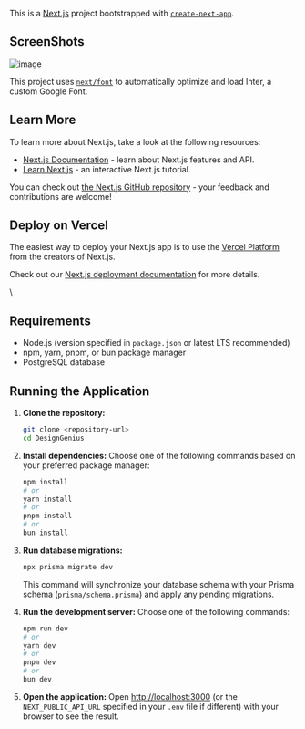 This is a [Next.js](https://nextjs.org/) project bootstrapped with [`create-next-app`](https://github.com/vercel/next.js/tree/canary/packages/create-next-app).

## ScreenShots
![image](https://github.com/user-attachments/assets/bfe5d75a-265b-4ec0-b4a5-af640a376536)


This project uses [`next/font`](https://nextjs.org/docs/basic-features/font-optimization) to automatically optimize and load Inter, a custom Google Font.

## Learn More

To learn more about Next.js, take a look at the following resources:

- [Next.js Documentation](https://nextjs.org/docs) - learn about Next.js features and API.
- [Learn Next.js](https://nextjs.org/learn) - an interactive Next.js tutorial.

You can check out [the Next.js GitHub repository](https://github.com/vercel/next.js/) - your feedback and contributions are welcome!

## Deploy on Vercel

The easiest way to deploy your Next.js app is to use the [Vercel Platform](https://vercel.com/new?utm_medium=default-template&filter=next.js&utm_source=create-next-app&utm_campaign=create-next-app-readme) from the creators of Next.js.

Check out our [Next.js deployment documentation](https://nextjs.org/docs/deployment) for more details.

\
## Requirements

*   Node.js (version specified in `package.json` or latest LTS recommended)
*   npm, yarn, pnpm, or bun package manager
*   PostgreSQL database


## Running the Application

1.  **Clone the repository:**
    ```bash
    git clone <repository-url>
    cd DesignGenius
    ```

2.  **Install dependencies:**
    Choose one of the following commands based on your preferred package manager:
    ```bash
    npm install
    # or
    yarn install
    # or
    pnpm install
    # or
    bun install
    ```

3.  **Run database migrations:**
    ```bash
    npx prisma migrate dev
    ```
    This command will synchronize your database schema with your Prisma schema (`prisma/schema.prisma`) and apply any pending migrations.

4.  **Run the development server:**
    Choose one of the following commands:
    ```bash
    npm run dev
    # or
    yarn dev
    # or
    pnpm dev
    # or
    bun dev
    ```

5.  **Open the application:**
    Open [http://localhost:3000](http://localhost:3000) (or the `NEXT_PUBLIC_API_URL` specified in your `.env` file if different) with your browser to see the result.
